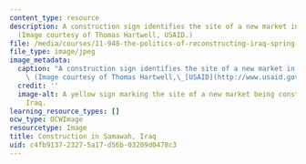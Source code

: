 ```yaml
---
content_type: resource
description: A construction sign identifies the site of a new market in Samawah, Iraq.
  (Image courtesy of Thomas Hartwell, USAID.)
file: /media/courses/11-948-the-politics-of-reconstructing-iraq-spring-2005/c4fb913723275a17d56b03209d0478c3_11-948s05.jpg
file_type: image/jpeg
image_metadata:
  caption: "A construction sign identifies the site of a new market in Samawah, Iraq.\
    \ (Image courtesy of Thomas Hartwell,\_[USAID](http://www.usaid.gov/).)"
  credit: ''
  image-alt: A yellow sign marking the site of a new market being constructed in Samawah,
    Iraq.
learning_resource_types: []
ocw_type: OCWImage
resourcetype: Image
title: Construction in Samawah, Iraq
uid: c4fb9137-2327-5a17-d56b-03209d0478c3
---
```

